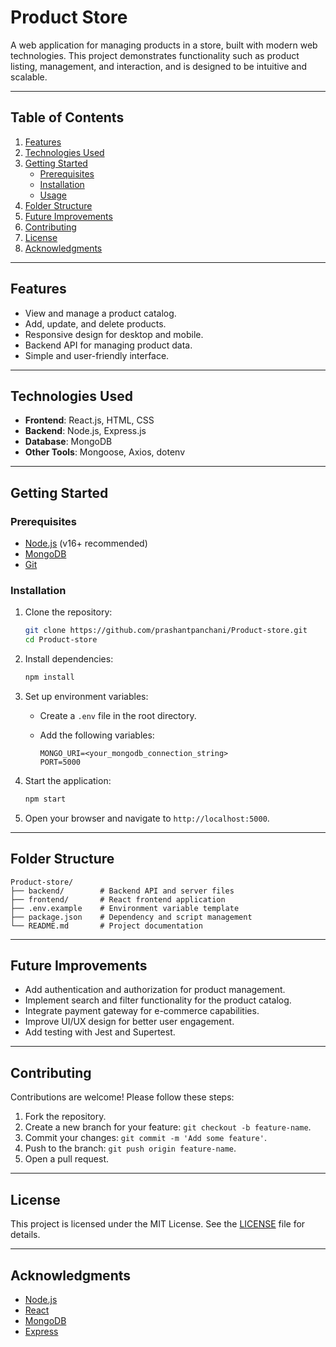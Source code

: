 # Product Store

A web application for managing products in a store, built with modern web technologies. This project demonstrates functionality such as product listing, management, and interaction, and is designed to be intuitive and scalable.

---

## Table of Contents

1. [Features](#features)
2. [Technologies Used](#technologies-used)
3. [Getting Started](#getting-started)
    - [Prerequisites](#prerequisites)
    - [Installation](#installation)
    - [Usage](#usage)
4. [Folder Structure](#folder-structure)
5. [Future Improvements](#future-improvements)
6. [Contributing](#contributing)
7. [License](#license)
8. [Acknowledgments](#acknowledgments)

---

## Features

- View and manage a product catalog.
- Add, update, and delete products.
- Responsive design for desktop and mobile.
- Backend API for managing product data.
- Simple and user-friendly interface.

---

## Technologies Used

- **Frontend**: React.js, HTML, CSS
- **Backend**: Node.js, Express.js
- **Database**: MongoDB
- **Other Tools**: Mongoose, Axios, dotenv

---

## Getting Started

### Prerequisites

- [Node.js](https://nodejs.org/) (v16+ recommended)
- [MongoDB](https://www.mongodb.com/try/download/community)
- [Git](https://git-scm.com/)

### Installation

1. Clone the repository:

    ```bash
    git clone https://github.com/prashantpanchani/Product-store.git
    cd Product-store
    ```

2. Install dependencies:

    ```bash
    npm install
    ```

3. Set up environment variables:

    - Create a `.env` file in the root directory.
    - Add the following variables:

      ```
      MONGO_URI=<your_mongodb_connection_string>
      PORT=5000
      ```

4. Start the application:

    ```bash
    npm start
    ```

5. Open your browser and navigate to `http://localhost:5000`.

---

## Folder Structure

```
Product-store/
├── backend/        # Backend API and server files
├── frontend/       # React frontend application
├── .env.example    # Environment variable template
├── package.json    # Dependency and script management
└── README.md       # Project documentation
```

---

## Future Improvements

- Add authentication and authorization for product management.
- Implement search and filter functionality for the product catalog.
- Integrate payment gateway for e-commerce capabilities.
- Improve UI/UX design for better user engagement.
- Add testing with Jest and Supertest.

---

## Contributing

Contributions are welcome! Please follow these steps:

1. Fork the repository.
2. Create a new branch for your feature: `git checkout -b feature-name`.
3. Commit your changes: `git commit -m 'Add some feature'`.
4. Push to the branch: `git push origin feature-name`.
5. Open a pull request.

---

## License

This project is licensed under the MIT License. See the [LICENSE](LICENSE) file for details.

---

## Acknowledgments

- [Node.js](https://nodejs.org/)
- [React](https://reactjs.org/)
- [MongoDB](https://www.mongodb.com/)
- [Express](https://expressjs.com/)
